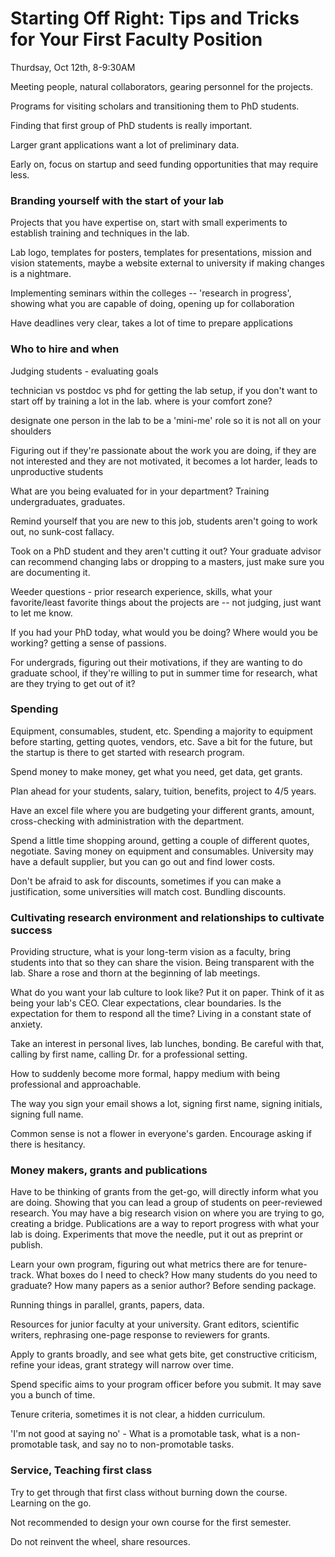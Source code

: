 
# Starting Off Right: Tips and Tricks for Your First Faculty Position
Thurdsay, Oct 12th, 8-9:30AM

Meeting people, natural collaborators, gearing personnel for the projects.

Programs for visiting scholars and transitioning them to PhD students. 

Finding that first group of PhD students is really important.

Larger grant applications want a lot of preliminary data. 

Early on, focus on startup and seed funding opportunities that may require less. 

### Branding yourself with  the start of your lab

Projects that you have expertise on, start with small experiments to establish training and techniques in the lab.

Lab logo, templates for posters, templates for presentations, mission and vision statements, maybe a website external to university if making changes is a nightmare.

Implementing seminars within the colleges -- 'research in progress', showing what you are capable of doing, opening up for collaboration

Have deadlines very clear, takes a lot of time to prepare applications

### Who to hire and when

Judging students - evaluating goals

technician vs postdoc vs phd for getting the lab setup, if you don't want to start off by training a lot in the lab. where is your comfort zone?

designate one person in the lab to be a 'mini-me' role so it is not all on your shoulders

Figuring out if they're passionate about the work you are doing, if they are not interested and they are not motivated, it becomes a lot harder, leads to unproductive students

What are you being evaluated for in your department? Training undergraduates, graduates.

Remind yourself that you are new to this job, students aren't going to work out, no sunk-cost fallacy.

Took on a PhD student and they aren't cutting it out? Your graduate advisor can recommend changing labs or dropping to a masters, just make sure you are documenting it. 

Weeder questions - prior research experience, skills, what your favorite/least favorite things about the projects are -- not judging, just want to let me know.

If you had your PhD today, what would you be doing? Where would you be working? getting a sense of passions.

For undergrads, figuring out their motivations, if they are wanting to do graduate school, if they're willing to put in summer time for research, what are they trying to get out of it?

### Spending

Equipment, consumables, student, etc. Spending a majority to equipment before starting, getting quotes, vendors, etc. Save a bit for the future, but the startup is there to get started with research program.

Spend money to make money, get what you need, get data, get grants.

Plan ahead for your students, salary, tuition, benefits, project to 4/5 years.

Have an excel file where you are budgeting your different grants, amount, cross-checking with administration with the department.

Spend a little time shopping around, getting a couple of different quotes, negotiate. Saving money on equipment and consumables. University may have a default supplier, but you can go out and find lower costs.

Don't be afraid to ask for discounts, sometimes if you can make a justification, some universities will match cost. Bundling discounts. 

### Cultivating research environment and relationships to cultivate success

Providing structure, what is your long-term vision as a faculty, bring students into that so they can share the vision. Being transparent with the lab. Share a rose and thorn at the beginning of lab meetings. 

What do you want your lab culture to look like? Put it on paper. Think of it as being your lab's CEO. Clear expectations, clear boundaries. Is the expectation for them to respond all the time? Living in a constant state of anxiety.

Take an interest in personal lives, lab lunches, bonding. Be careful with that, calling by first name, calling Dr. for a professional setting. 

How to suddenly become more formal, happy medium with being professional and approachable. 

The way you sign your email shows a lot, signing first name, signing initials, signing full name. 

Common sense is not a flower in everyone's garden. Encourage asking if there is hesitancy. 

### Money makers, grants and publications

Have to be thinking of grants from the get-go, will directly inform what you are doing. Showing that you can lead a group of students on peer-reviewed research. You may have a big research vision on where you are trying to go, creating a bridge. Publications are a way to report progress with what your lab is doing. Experiments that move the needle, put it out as preprint or publish. 

Learn your own program, figuring out what metrics there are for tenure-track. What boxes do I need to check?  How many students do you need to graduate? How many papers as a senior author? Before sending package. 

Running things in parallel, grants, papers, data. 

Resources for junior faculty at your university. Grant editors, scientific writers, rephrasing one-page response to reviewers for grants.

Apply to grants broadly, and see what gets bite, get constructive criticism, refine your ideas, grant strategy will narrow over time.

Spend specific aims to your program officer before you submit. It may save you a bunch of time.

Tenure criteria, sometimes it is not clear, a hidden curriculum.

'I'm not good at saying no' - What is a promotable task, what is a non-promotable task, and say no to non-promotable tasks.

### Service, Teaching first class

Try to get through that first class without burning down the course. Learning on the go.

Not recommended to design your own course for the first semester.

Do not reinvent the wheel, share resources.

